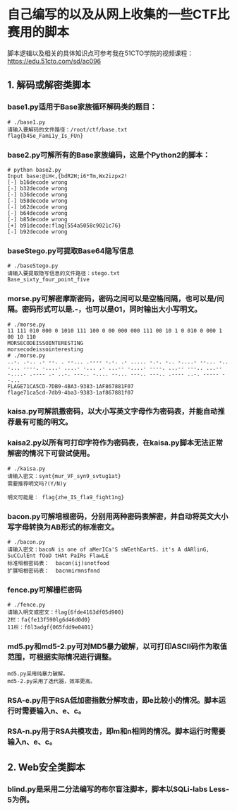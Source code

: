 # 自己编写的以及从网上收集的一些CTF比赛用的脚本
脚本逻辑以及相关的具体知识点可参考我在51CTO学院的视频课程：https://edu.51cto.com/sd/ac096
## 1. 解码或解密类脚本
### base1.py适用于Base家族循环解码类的题目：
```
# ./base1.py 
请输入要解码的文件路径：/root/ctf/base.txt
flag{b4Se_Fami1y_Is_FUn}
```
### base2.py可解所有的Base家族编码，这是个Python2的脚本：
```
# python base2.py 
Input base:@iH<,{bdR2H;i6*Tm,Wx2izpx2!
[-] b16decode wrong
[-] b32decode wrong
[-] b36decode wrong
[-] b58decode wrong
[-] b62decode wrong
[-] b64decode wrong
[-] b85decode wrong
[+] b91decode:flag{554a5058c9021c76} 
[-] b92decode wrong

```
### baseStego.py可提取Base64隐写信息
```
# ./baseStego.py 
请输入要提取隐写信息的文件路径：stego.txt
Base_sixty_four_point_five
```
### morse.py可解密摩斯密码，密码之间可以是空格间隔，也可以是/间隔。密码形式可以是.-，也可以是01，同时输出大小写明文。
```
# ./morse.py 
11 111 010 000 0 1010 111 100 0 00 000 000 111 00 10 1 0 010 0 000 1 00 10 110
MORSECODEISSOINTERESTING
morsecodeissointeresting
# ./morse.py 
..-. .-.. .- --. . --... .---- -.-. .- ..... -.-. -.. -....- --... -.. -... ----. -....- ....- -... .- ...-- -....- ----. ...-- ---.. ...-- -....- .---- .- ..-. ---.. -.... --... ---.. ---.. .---- ..-. ----- --...
FLAGE71CA5CD-7DB9-4BA3-9383-1AF867881F07
flage71ca5cd-7db9-4ba3-9383-1af867881f07
```
### kaisa.py可解凯撒密码，以大小写英文字母作为密码表，并能自动推荐最有可能的明文。
### kaisa2.py以所有可打印字符作为密码表，在kaisa.py脚本无法正常解密的情况下可尝试使用。
```
# ./kaisa.py 
请输入密文：synt{mur_VF_syn9_svtug1at}
需要推荐明文吗?(Y/N)y

明文可能是： flag{zhe_IS_fla9_fight1ng}
```
### bacon.py可解培根密码，分别用两种密码表解密，并自动将英文大小写字母转换为AB形式的标准密文。
```
# ./bacon.py 
请输入密文：bacoN is one of aMerICa'S sWEethEartS. it's A dARlinG, SuCCulEnt fOoD tHAt PaIRs FlawLE
标准培根密码表：  bacon(ij)snotfood
扩展培根密码表：  bacnmirmnsfnnd
```
### fence.py可解栅栏密码
```
# ./fence.py 
请输入明文或密文：flag{6fde4163df05d900}
2栏：fa{fe13f590lg6d46d0d0}
11栏：f6l3adgf{065fdd9e0401}
```
### md5.py和md5-2.py可对MD5暴力破解，以可打印ASCII码作为取值范围，可根据实际情况进行调整。
```
md5.py采用纯暴力破解。
md5-2.py采用了迭代器，效率更高。
```
### RSA-e.py用于RSA低加密指数分解攻击，即e比较小的情况。脚本运行时需要输入n、e、c。
### RSA-n.py用于RSA共模攻击，即m和n相同的情况。脚本运行时需要输入n、e、c。

## 2. Web安全类脚本
### blind.py是采用二分法编写的布尔盲注脚本，脚本以SQLi-labs Less-5为例。
